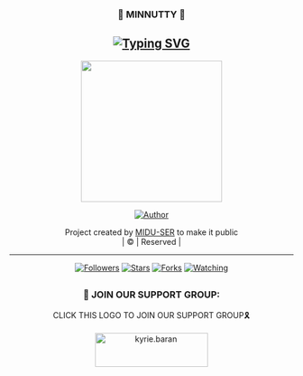<h3 align="center">💚 MINNUTTY 💚</h3>

<div align="center">

## [![Typing SVG](https://readme-typing-svg.herokuapp.com?font=Rockstar-ExtraBold&color=05CF69&lines=MINNUTTY+CREATED+BY+MIDU-SER)](https://git.io/typing-svg)

 </a>
</p>
<div align="center">
  <p align="center">
<img src="https://telegra.ph/file/a474b762181eeddedae0c.jpg" width="250" height="250"/>
</p>
  <p align="center">
<a href="https://github.com/MIDU-SER"><img title="Author" src="https://img.shields.io/badge/Author-farhan-dqz/JulieMwol?color=blue&style=for-the-badge&logo=whatsapp"></a>
</p>
</div>
<p align="center">
Project created by <a href="https://github.com/MIDU-SER">MIDU-SER</a> to make it public
    <br>
       | © |
        Reserved |
    <br> 
</p>

----

  <p align="center">
  <a href="https://github.com/MIDU-SER/Minnutty">
    
<a href="https://github.com/MIDU-SER/followers"><img title="Followers" src="https://img.shields.io/github/followers/farhan-dqz?color=blue&style=flat-square"></a>
<a href="https://github.com/MIDU-SER/JulieMwol/stargazers/"><img title="Stars" src="https://img.shields.io/github/stars/farhan-dqz/JulieMwol?color=blue&style=flat-square"></a>
<a href="https://github.com/MIDU-SER/JulieMwol/network/members"><img title="Forks" src="https://img.shields.io/github/forks/farhan-dqz/JulieMwol?color=blue&style=flat-square"></a>
<a href="https://github.com/MIDU-SER/JulieMwol/watchers"><img title="Watching" src="https://img.shields.io/github/watchers/farhan-dqz/JulieMwol?label=Watchers&color=blue&style=flat-square"></a>
</p>

##
  <h3 align="center">📢 JOIN OUR SUPPORT GROUP:</h3>
<p align="center">
CLICK THIS LOGO TO JOIN OUR SUPPORT GROUP🎗️
    <br>
<br>
  <a href="https://chat.whatsapp.com/FJZ00oZignw25kjLELXWKu" target="blank"><img align="center" src="https://telegra.ph/file/1c3c1ec6e58efd2864812.jpg" alt="kyrie.baran" height="60" width="200" /></a>
</p>
  


